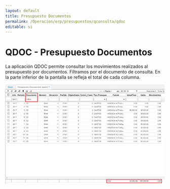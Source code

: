 ```yaml
---
layout: default
title: Presupuesto Documentos
permalink: /Operacion/erp/presupuestoo/qconsulta/qdoc
editable: si
---
```


# QDOC - Presupuesto Documentos

La aplicación QDOC permite consultar los movimientos realizados al presupuesto por documentos. Filtramos por el documento de consulta. En la parte inferior de la pantalla se refleja el total de cada columna.   

![](qdoc.png)